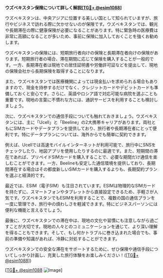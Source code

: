 **ウズベキスタン保険について詳しく解説[[TG💪+ @esim1088](https://t.me/s/esim1088)]**

ウズベキスタンは、中央アジアに位置する美しい国として知られていますが、旅行やビジネスで訪れる際に欠かせないのが保険です。ウズベキスタンでは、観光や長期滞在の際に健康保険が必要になることがあります。特に緊急時の医療費は非常に高額になることが多いため、事前に保険に加入しておくことを強くお勧めします。

ウズベキスタンの保険には、短期旅行者向けの保険と長期滞在者向けの保険があります。短期旅行者の場合、滞在期間に応じて保険を購入することが一般的です。一方、長期滞在者は現地での居住証明書や労働許可証などを提出して、現地の保険会社から長期保険を取得することになります。

また、ウズベキスタンでは医療機関によっては現金払いを求められる場合もありますので、現金を持参するだけでなく、クレジットカードやデビットカードも準備しておくと安心です。さらに、英語やロシア語で対応可能な病院を選ぶことも重要です。現地の言葉に不慣れな方には、通訳サービスを利用することも検討しましょう。

次に、ウズベキスタンでの通信手段についても触れておきましょう。ウズベキスタンには、主に「Ucell」と「Beeline」の2大携帯キャリアがあります。両社ともにSIMカードやデータプランを提供しており、旅行者や長期滞在者にとって便利です。特にデータプランについては、海外からでも簡単に契約できます。

例えば、Ucellでは高速モバイルインターネットが利用可能で、旅行中にSNSをチェックしたり、地図アプリを使用したりするのに最適です。また、短期間の滞在であれば、プリペイドSIMカードを購入することで、必要な期間だけ通信を楽しむことができます。一方、Beelineも安定した通信環境を提供しており、長期間滞在する場合はその都度新しいSIMカードを購入するよりも、長期契約プランを選ぶと経済的です。

最近では、ESIM（電子SIM）も注目されています。ESIMは物理的なSIMカードを持たずに、スマートフォンやタブレットから直接設定できるため、手軽さが人気です。ウズベキスタンでもESIMを利用することで、複数の国の通信プランを一度に管理でき、旅行中の煩わしさを軽減できます。特にビジネスパーソンには便利な機能と言えるでしょう。

最後に、ウズベキスタンでの滞在中は、現地の文化や習慣にも注意しながら過ごすことが大切です。現地の人々とのコミュニケーションを通じて、より深い理解を得ることもできます。そして、もし何かトラブルに巻き込まれた場合でも、事前の準備や知識があれば、冷静に対処することができます。

ウズベキスタンでの安全な滞在をサポートするために、ぜひ保険や通信手段についてしっかり計画し、充実した旅行体験をお楽しみください！([[TG💪+ @esim1088](https://t.me/s/esim1088)])

[[TG💪+ @esim1088](https://t.me/s/esim1088) ![Image](https://i.postimg.cc/Y0z9fWf4/image.png)]